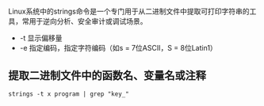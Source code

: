 #

Linux系统中的strings命令是一个专门用于从二进制文件中提取可打印字符串的工具，常用于逆向分析、安全审计或调试场景‌。

- -t
显示偏移量
- -e
指定编码，指定字符编码（如s = 7位ASCII，S = 8位Latin1）
‌
## 提取二进制文件中的函数名、变量名或注释‌
```shell
strings -t x program | grep "key_"
```
